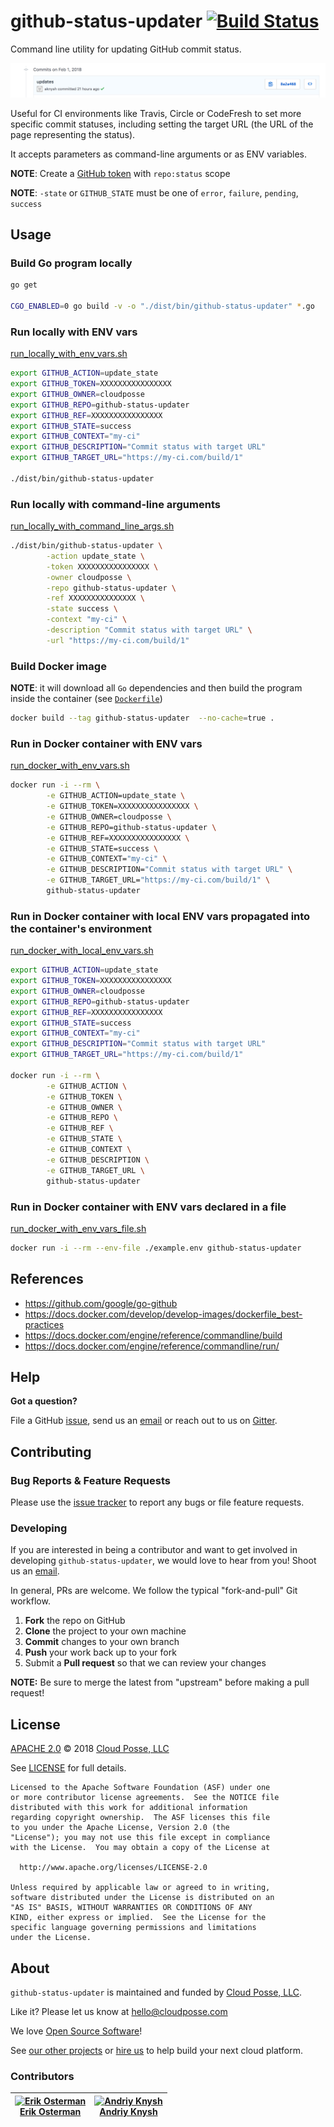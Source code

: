 # github-status-updater [![Build Status](https://travis-ci.org/cloudposse/github-status-updater.svg)](https://travis-ci.org/cloudposse/github-status-updater)


Command line utility for updating GitHub commit status.

![GitHub Commit Status](images/github-commit-status.png)


Useful for CI environments like Travis, Circle or CodeFresh to set more specific commit statuses,
including setting the target URL (the URL of the page representing the status).

It accepts parameters as command-line arguments or as ENV variables.



__NOTE__: Create a [GitHub token](https://help.github.com/articles/creating-an-access-token-for-command-line-use/) with `repo:status` scope


__NOTE__: `-state` or `GITHUB_STATE` must be one of `error`, `failure`, `pending`, `success`



## Usage


### Build Go program locally

```sh
go get

CGO_ENABLED=0 go build -v -o "./dist/bin/github-status-updater" *.go
```


### Run locally with ENV vars
[run_locally_with_env_vars.sh](examples/run_locally_with_env_vars.sh)

```sh
export GITHUB_ACTION=update_state
export GITHUB_TOKEN=XXXXXXXXXXXXXXXX
export GITHUB_OWNER=cloudposse
export GITHUB_REPO=github-status-updater
export GITHUB_REF=XXXXXXXXXXXXXXXX
export GITHUB_STATE=success
export GITHUB_CONTEXT="my-ci"
export GITHUB_DESCRIPTION="Commit status with target URL"
export GITHUB_TARGET_URL="https://my-ci.com/build/1"

./dist/bin/github-status-updater
```



### Run locally with command-line arguments
[run_locally_with_command_line_args.sh](examples/run_locally_with_command_line_args.sh)

```sh
./dist/bin/github-status-updater \
        -action update_state \
        -token XXXXXXXXXXXXXXXX \
        -owner cloudposse \
        -repo github-status-updater \
        -ref XXXXXXXXXXXXXXX \
        -state success \
        -context "my-ci" \
        -description "Commit status with target URL" \
        -url "https://my-ci.com/build/1"
```



### Build Docker image
__NOTE__: it will download all `Go` dependencies and then build the program inside the container (see [`Dockerfile`](Dockerfile))


```sh
docker build --tag github-status-updater  --no-cache=true .
```



### Run in Docker container with ENV vars
[run_docker_with_env_vars.sh](examples/run_docker_with_env_vars.sh)

```sh
docker run -i --rm \
        -e GITHUB_ACTION=update_state \
        -e GITHUB_TOKEN=XXXXXXXXXXXXXXXX \
        -e GITHUB_OWNER=cloudposse \
        -e GITHUB_REPO=github-status-updater \
        -e GITHUB_REF=XXXXXXXXXXXXXXXX \
        -e GITHUB_STATE=success \
        -e GITHUB_CONTEXT="my-ci" \
        -e GITHUB_DESCRIPTION="Commit status with target URL" \
        -e GITHUB_TARGET_URL="https://my-ci.com/build/1" \
        github-status-updater
```



### Run in Docker container with local ENV vars propagated into the container's environment
[run_docker_with_local_env_vars.sh](examples/run_docker_with_local_env_vars.sh)

```sh
export GITHUB_ACTION=update_state
export GITHUB_TOKEN=XXXXXXXXXXXXXXXX
export GITHUB_OWNER=cloudposse
export GITHUB_REPO=github-status-updater
export GITHUB_REF=XXXXXXXXXXXXXXXX
export GITHUB_STATE=success
export GITHUB_CONTEXT="my-ci"
export GITHUB_DESCRIPTION="Commit status with target URL"
export GITHUB_TARGET_URL="https://my-ci.com/build/1"

docker run -i --rm \
        -e GITHUB_ACTION \
        -e GITHUB_TOKEN \
        -e GITHUB_OWNER \
        -e GITHUB_REPO \
        -e GITHUB_REF \
        -e GITHUB_STATE \
        -e GITHUB_CONTEXT \
        -e GITHUB_DESCRIPTION \
        -e GITHUB_TARGET_URL \
        github-status-updater
```



### Run in Docker container with ENV vars declared in a file
[run_docker_with_env_vars_file.sh](examples/run_docker_with_env_vars_file.sh)

```sh
docker run -i --rm --env-file ./example.env github-status-updater
```




## References
* https://github.com/google/go-github
* https://docs.docker.com/develop/develop-images/dockerfile_best-practices
* https://docs.docker.com/engine/reference/commandline/build
* https://docs.docker.com/engine/reference/commandline/run/



## Help

**Got a question?**

File a GitHub [issue](https://github.com/cloudposse/github-status-updater/issues), send us an [email](mailto:hello@cloudposse.com) or reach out to us on [Gitter](https://gitter.im/cloudposse/).


## Contributing

### Bug Reports & Feature Requests

Please use the [issue tracker](https://github.com/cloudposse/github-status-updater/issues) to report any bugs or file feature requests.

### Developing

If you are interested in being a contributor and want to get involved in developing `github-status-updater`, we would love to hear from you! Shoot us an [email](mailto:hello@cloudposse.com).

In general, PRs are welcome. We follow the typical "fork-and-pull" Git workflow.

 1. **Fork** the repo on GitHub
 2. **Clone** the project to your own machine
 3. **Commit** changes to your own branch
 4. **Push** your work back up to your fork
 5. Submit a **Pull request** so that we can review your changes

**NOTE:** Be sure to merge the latest from "upstream" before making a pull request!


## License

[APACHE 2.0](LICENSE) © 2018 [Cloud Posse, LLC](https://cloudposse.com)

See [LICENSE](LICENSE) for full details.

    Licensed to the Apache Software Foundation (ASF) under one
    or more contributor license agreements.  See the NOTICE file
    distributed with this work for additional information
    regarding copyright ownership.  The ASF licenses this file
    to you under the Apache License, Version 2.0 (the
    "License"); you may not use this file except in compliance
    with the License.  You may obtain a copy of the License at

      http://www.apache.org/licenses/LICENSE-2.0

    Unless required by applicable law or agreed to in writing,
    software distributed under the License is distributed on an
    "AS IS" BASIS, WITHOUT WARRANTIES OR CONDITIONS OF ANY
    KIND, either express or implied.  See the License for the
    specific language governing permissions and limitations
    under the License.


## About

`github-status-updater` is maintained and funded by [Cloud Posse, LLC][website].

Like it? Please let us know at <hello@cloudposse.com>

We love [Open Source Software](https://github.com/cloudposse/)!

See [our other projects][community]
or [hire us][hire] to help build your next cloud platform.

  [website]: https://cloudposse.com/
  [community]: https://github.com/cloudposse/
  [hire]: https://cloudposse.com/contact/


### Contributors

| [![Erik Osterman][erik_img]][erik_web]<br/>[Erik Osterman][erik_web] | [![Andriy Knysh][andriy_img]][andriy_web]<br/>[Andriy Knysh][andriy_web] |
|-------------------------------------------------------|------------------------------------------------------------------|

  [erik_img]: http://s.gravatar.com/avatar/88c480d4f73b813904e00a5695a454cb?s=144
  [erik_web]: https://github.com/osterman/
  [andriy_img]: https://avatars0.githubusercontent.com/u/7356997?v=4&u=ed9ce1c9151d552d985bdf5546772e14ef7ab617&s=144
  [andriy_web]: https://github.com/aknysh/
